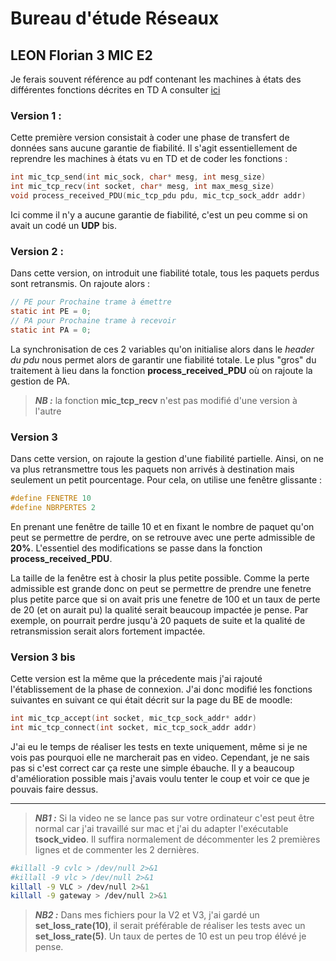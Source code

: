# Bureau d'étude Réseaux
LEON Florian
3 MIC E2
 ---
 Je ferais souvent référence au pdf contenant les machines à états des différentes fonctions décrites en TD
A consulter [ici](./MAE_BE_Reseaux.pdf)

 ### Version 1 :
 Cette première version consistait à coder une phase de transfert de données sans aucune garantie de fiabilité.
 Il s'agit essentiellement de reprendre les machines à états vu en TD et de coder les fonctions :
 ```c
 int mic_tcp_send(int mic_sock, char* mesg, int mesg_size)
 int mic_tcp_recv(int socket, char* mesg, int max_mesg_size)
 void process_received_PDU(mic_tcp_pdu pdu, mic_tcp_sock_addr addr)
 ```
 Ici comme il n'y a aucune garantie de fiabilité, c'est un peu comme si on avait un codé un **UDP** bis. 
 
 ### Version 2 : 
 Dans cette version, on introduit une fiabilité totale, tous les paquets perdus sont retransmis.
 On rajoute alors : 
 ```c
 // PE pour Prochaine trame à émettre
static int PE = 0;
 // PA pour Prochaine trame à recevoir
static int PA = 0;
```
La synchronisation de ces 2 variables qu'on initialise alors dans le *header du pdu* nous permet alors de garantir une fiabilité totale. 
Le plus "gros" du traitement à lieu dans la fonction **process_received_PDU** où on rajoute la gestion de PA.

> ***NB :*** la fonction **mic_tcp_recv** n'est pas modifié d'une version à l'autre

### Version 3
Dans cette version, on rajoute la gestion d'une fiabilité partielle. Ainsi, on ne va plus retransmettre tous les paquets non arrivés à destination mais seulement un petit pourcentage. 
Pour cela, on utilise une fenêtre glissante : 
```c
#define FENETRE 10 
#define NBRPERTES 2 
```
En prenant une fenêtre de taille 10 et en fixant le nombre de paquet qu'on peut se permettre de perdre, on se retrouve avec une perte admissible de **20%**. L'essentiel des modifications se passe dans la fonction **process_received_PDU**. 

La taille de la fenêtre est à chosir la plus petite possible. Comme la perte admissible est grande donc on peut se permettre de prendre une fenetre plus petite parce que si on avait pris une fenetre de 100 et un taux de perte de 20 (et on aurait pu) la qualité serait beaucoup impactée je pense. Par exemple, on pourrait perdre jusqu'à 20 paquets de suite et la qualité de retransmission serait alors fortement impactée. 
 
 
 ### Version 3 bis
 Cette version est la même que la précedente mais j'ai rajouté l'établissement de la phase de connexion. 
 J'ai donc modifié les fonctions suivantes en suivant ce qui était décrit sur la page du BE de moodle: 
 ```c 
 int mic_tcp_accept(int socket, mic_tcp_sock_addr* addr)
 int mic_tcp_connect(int socket, mic_tcp_sock_addr addr)
 ```
 J'ai eu le temps de réaliser les tests en texte uniquement, même si je ne vois pas pourquoi elle ne marcherait pas en video.
 Cependant, je ne sais pas si c'est correct car ça reste une simple ébauche. Il y a beaucoup d'amélioration possible mais j'avais voulu tenter le coup et voir ce que je pouvais faire dessus. 
 
 ---
 > ***NB1 :*** Si la video ne se lance pas sur votre ordinateur c'est peut être normal car j'ai travaillé sur mac et j'ai du adapter l'exécutable **tsock_video**. Il suffira normalement de décommenter les 2 premières lignes et de commenter les 2 dernières. 
 
 ```bash
#killall -9 cvlc > /dev/null 2>&1
#killall -9 vlc > /dev/null 2>&1
killall -9 VLC > /dev/null 2>&1
killall -9 gateway > /dev/null 2>&1
```
 
  > ***NB2 :*** Dans mes fichiers pour la V2 et V3, j'ai gardé un **set_loss_rate(10)**, il serait préférable de réaliser les tests avec un **set_loss_rate(5)**. Un taux de pertes de 10 est un peu trop élévé je pense. 
 

